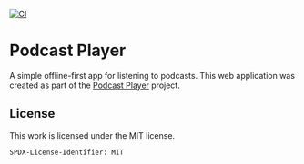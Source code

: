 [![CI](https://github.com/hannes-hochreiner/podcast-player/actions/workflows/main.yml/badge.svg)](https://github.com/hannes-hochreiner/podcast-player/actions/workflows/main.yml)
# Podcast Player

A simple offline-first app for listening to podcasts.
This web application was created as part of the [Podcast Player](https://github.com/hannes-hochreiner/podcast-player) project.

## License

This work is licensed under the MIT license.

`SPDX-License-Identifier: MIT`
